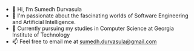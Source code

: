 - 👋 Hi, I’m Sumedh Durvasula
- 👀 I'm passionate about the fascinating worlds of Software Engineering and Artificial Intelligence.
- 🌱 Currently pursuing my studies in Computer Science at Georgia Institute of Technology
- 📫 Feel free to email me at sumedh.durvasula@gmail.com

<!---
sumedhdurvasula/sumedhdurvasula is a ✨ special ✨ repository because its `README.md` (this file) appears on your GitHub profile.
You can click the Preview link to take a look at your changes.
--->
